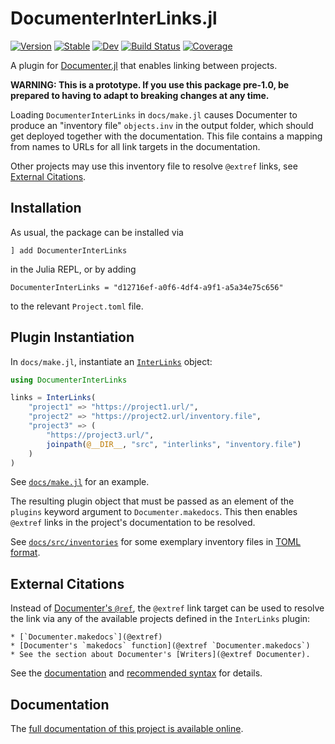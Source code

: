 # DocumenterInterLinks.jl

[![Version](https://juliahub.com/docs/DocumenterInterLinks/version.svg)](https://juliahub.com/ui/Packages/General/DocumenterInterLinks)
[![Stable](https://img.shields.io/badge/docs-stable-blue.svg)](https://juliadocs.org/DocumenterInterLinks.jl/)
[![Dev](https://img.shields.io/badge/docs-dev-blue.svg)](https://juliadocs.org/DocumenterInterLinks.jl/dev)
[![Build Status](https://github.com/JuliaDocs/DocumenterInterLinks.jl/workflows/CI/badge.svg)](https://github.com/JuliaDocs/DocumenterInterLinks.jl/actions)
[![Coverage](https://codecov.io/gh/JuliaDocs/DocumenterInterLinks.jl/branch/master/graph/badge.svg)](https://codecov.io/gh/JuliaDocs/DocumenterInterLinks.jl)

A plugin for [Documenter.jl](https://documenter.juliadocs.org/) that enables linking between projects.

**WARNING: This is a prototype. If you use this package pre-1.0, be prepared to having to adapt to breaking changes at any time.**

Loading `DocumenterInterLinks` in `docs/make.jl` causes Documenter to produce an "inventory file" `objects.inv` in the output folder, which should get deployed together with the documentation. This file contains a mapping from names to URLs for all link targets in the documentation.

Other projects may use this inventory file to resolve `@extref` links, see [External Citations](#external-citations).


## Installation

As usual, the package can be installed via

```
] add DocumenterInterLinks
```

in the Julia REPL, or by adding

```
DocumenterInterLinks = "d12716ef-a0f6-4df4-a9f1-a5a34e75c656"
```

to the relevant `Project.toml` file.


## Plugin Instantiation

In `docs/make.jl`, instantiate an [`InterLinks`](https://juliadocs.org/DocumenterInterLinks.jl/stable/internals/#DocumenterInterLinks.InterLinks) object:

```julia
using DocumenterInterLinks

links = InterLinks(
    "project1" => "https://project1.url/",
    "project2" => "https://project2.url/inventory.file",
    "project3" => (
        "https://project3.url/",
        joinpath(@__DIR__, "src", "interlinks", "inventory.file")
    )
)
```

See [`docs/make.jl`](https://github.com/JuliaDocs/DocumenterInterLinks.jl/blob/master/docs/make.jl#L11-L27) for an example.

The resulting plugin object that must be passed as an element of the `plugins` keyword argument to `Documenter.makedocs`. This then enables `@extref` links in the project's documentation to be resolved.

See [`docs/src/inventories`](https://github.com/JuliaDocs/DocumenterInterLinks.jl/tree/master/docs/src/inventories) for some exemplary inventory files in [TOML format](https://juliadocs.org/DocInventories.jl/stable/formats/#TOML-Format).


## External Citations

Instead of [Documenter's `@ref`](https://documenter.juliadocs.org/stable/man/syntax/#@ref-link), the `@extref` link target can be used to resolve the link via any of the available projects defined in the `InterLinks` plugin:

```
* [`Documenter.makedocs`](@extref)
* [Documenter's `makedocs` function](@extref `Documenter.makedocs`)
* See the section about Documenter's [Writers](@extref Documenter).
```

See the [documentation](https://juliadocs.org/DocumenterInterLinks.jl/dev/#Using-External-References) and [recommended syntax](https://juliadocs.org/DocumenterInterLinks.jl/dev/syntax/#Recommended-Syntax) for details.


## Documentation

The [full documentation of this project is available online](https://juliadocs.org/DocumenterInterLinks.jl/dev/).

